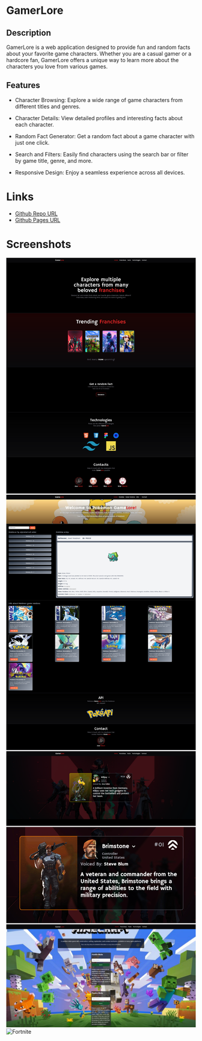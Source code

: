 # GamerLore

## Description
GamerLore is a web application designed to provide fun and random facts about your favorite game characters. Whether you are a casual gamer or a hardcore fan, GamerLore offers a unique way to learn more about the characters you love from various games.

## Features
- Character Browsing: Explore a wide range of game characters from different titles and genres.

- Character Details: View detailed profiles and interesting facts about each character.
- Random Fact Generator: Get a random fact about a game character with just one click.

- Search and Filters: Easily find characters using the search bar or filter by game title, genre, and more.

- Responsive Design: Enjoy a seamless experience across all devices.

# Links
- [Github Repo URL](https://github.com/BrianTib/game-lore/)
- [Github Pages URL](https://briantib.github.io/game-lore/)

# Screenshots
![HomePage](assets/images/screenshots/GamerLore-HomePage.png)
![Pokemon](assets/images/screenshots/GamerLore-Pokemon.png)
![Valorant](assets/images/screenshots/GamerLore-Valorant.png)
![Valorant Showcase](assets/images/screenshots/GamerLore-Valorant.gif)
![Minecraft](assets/images/screenshots/GamerLore-Minecraft.png)
![Fortnite](assets/images/screenshots/GamerLore-Fortnite.png)